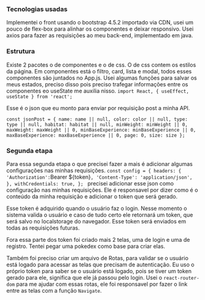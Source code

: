 ### Tecnologias usadas
Implementei o front usando o bootstrap 4.5.2 importado via CDN, usei um pouco de flex-box para alinhar os componentes e deixar responsivo. Usei axios para fazer as requisições ao meu back-end, implementado em java.
### Estrutura
Existe 2 pacotes o de componentes e o de css. O de css contem os estilos da página. Em componentes está o filtro, card, lista e modal, todos esses componentes são juntados no App.js.
Usei algumas funções para salvar os meus estados, preciso disso pois preciso trafegar informações entre os componentes eo useState me auxilia nisso.
`import React, { useEffect, useState } from 'react';`

Esse é o json que eu monto para enviar por requisição post a minha API.

`const jsonPost = {
            name: name || null,
            color: color || null,
            type: type || null,
            habitat: habitat || null,
            minWeight: minWeight || 0,
            maxWeight: maxWeight || 0,
            minBaseExperience: minBaseExperience || 0,
            maxBaseExperience: maxBaseExperience || 0,
            page: 0,
            size: size
        };
`
### Segunda etapa
Para essa segunda etapa o que precisei fazer a mais é adicionar algumas configurações nas minhas requisições.
`
const config = {
            headers: {
                'Authorization': `Bearer ${token}`,
                'Content-Type': 'application/json',
            },
            withCredentials: true,
        };
`
precisei adicionar esse json como configuração nas minhas requisições. Ele é responsavel por dizer como é o conteúdo da minha requisição e adicionar o token que será gerado.

Esse token é adquirido quando o usuário faz o login. Nesse momento o sistema valida o usuário e caso de tudo certo ele retornará um token, que será salvo no localstorage do navegador. Esse token será enviados em todas as requisições futuras.

Fora essa parte dos token foi criado mais 2 telas, uma de login e uma de registro. Tentei pegar uma pokedex como base para criar elas.

Também foi preciso criar um arquivo de Rotas, para validar se o usuário está logado para acessar as telas que precisam de autenticação. Eu uso o próprio token para saber se o usuário está logado, pois se tiver um token gerado para ele, significa que ele já passou pelo login. Usei o `react-router-dom` para me ajudar com essas rotas, ele foi responsavel por fazer o link entre as telas com a função `Navigate`.

